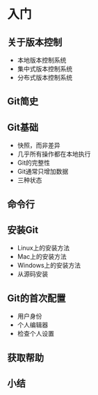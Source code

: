 # 入门
## 关于版本控制
- 本地版本控制系统
- 集中式版本控制系统
- 分布式版本控制系统
## Git简史
## Git基础
- 快照，而非差异
- 几乎所有操作都在本地执行
- Git的完整性
- Git通常只增加数据
- 三种状态
## 命令行
## 安装Git
- Linux上的安装方法
- Mac上的安装方法
- Windows上的安装方法
- 从源码安装
## Git的首次配置
- 用户身份
- 个人编辑器
- 检查个人设置
## 获取帮助
## 小结